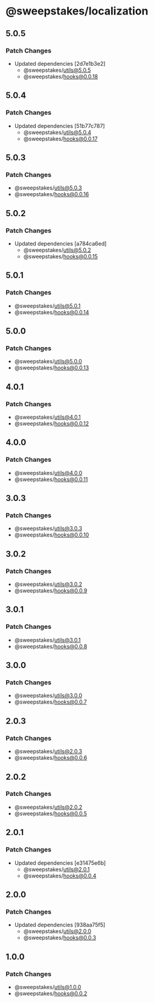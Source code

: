 # @sweepstakes/localization

## 5.0.5

### Patch Changes

- Updated dependencies [2d7e1b3e2]
  - @sweepstakes/utils@5.0.5
  - @sweepstakes/hooks@0.0.18

## 5.0.4

### Patch Changes

- Updated dependencies [51b77c787]
  - @sweepstakes/utils@5.0.4
  - @sweepstakes/hooks@0.0.17

## 5.0.3

### Patch Changes

- @sweepstakes/utils@5.0.3
- @sweepstakes/hooks@0.0.16

## 5.0.2

### Patch Changes

- Updated dependencies [a784ca6ed]
  - @sweepstakes/utils@5.0.2
  - @sweepstakes/hooks@0.0.15

## 5.0.1

### Patch Changes

- @sweepstakes/utils@5.0.1
- @sweepstakes/hooks@0.0.14

## 5.0.0

### Patch Changes

- @sweepstakes/utils@5.0.0
- @sweepstakes/hooks@0.0.13

## 4.0.1

### Patch Changes

- @sweepstakes/utils@4.0.1
- @sweepstakes/hooks@0.0.12

## 4.0.0

### Patch Changes

- @sweepstakes/utils@4.0.0
- @sweepstakes/hooks@0.0.11

## 3.0.3

### Patch Changes

- @sweepstakes/utils@3.0.3
- @sweepstakes/hooks@0.0.10

## 3.0.2

### Patch Changes

- @sweepstakes/utils@3.0.2
- @sweepstakes/hooks@0.0.9

## 3.0.1

### Patch Changes

- @sweepstakes/utils@3.0.1
- @sweepstakes/hooks@0.0.8

## 3.0.0

### Patch Changes

- @sweepstakes/utils@3.0.0
- @sweepstakes/hooks@0.0.7

## 2.0.3

### Patch Changes

- @sweepstakes/utils@2.0.3
- @sweepstakes/hooks@0.0.6

## 2.0.2

### Patch Changes

- @sweepstakes/utils@2.0.2
- @sweepstakes/hooks@0.0.5

## 2.0.1

### Patch Changes

- Updated dependencies [e31475e6b]
  - @sweepstakes/utils@2.0.1
  - @sweepstakes/hooks@0.0.4

## 2.0.0

### Patch Changes

- Updated dependencies [938aa75f5]
  - @sweepstakes/utils@2.0.0
  - @sweepstakes/hooks@0.0.3

## 1.0.0

### Patch Changes

- @sweepstakes/utils@1.0.0
- @sweepstakes/hooks@0.0.2

